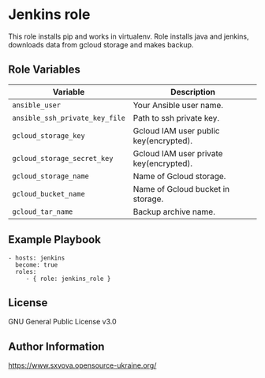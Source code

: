 Jenkins role
=========

This role installs pip and works in virtualenv. Role installs java and jenkins, downloads data from gcloud storage and makes backup.

Role Variables
----------------

| Variable                      | Description                                        |
|-------------------------------|----------------------------------------------------|
| `ansible_user`                | Your Ansible user name.                            |
| `ansible_ssh_private_key_file`| Path to ssh private key.                           |
| `gcloud_storage_key `         | Gcloud IAM user public key(encrypted).             |
| `gcloud_storage_secret_key `  | Gcloud IAM user private key(encrypted).            |
| `gcloud_storage_name `        | Name of Gcloud storage.                            |
| `gcloud_bucket_name`          | Name of Gcloud bucket in storage.                  |
| `gcloud_tar_name`             | Backup archive name.                               |

Example Playbook
----------------

    - hosts: jenkins
      become: true
      roles:
         - { role: jenkins_role }

License
-------

GNU General Public License v3.0

Author Information
------------------

https://www.sxvova.opensource-ukraine.org/
